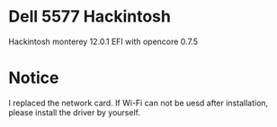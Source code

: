 # Dell 5577 Hackintosh
Hackintosh monterey 12.0.1 EFI with opencore 0.7.5

# Notice
I replaced the network card. If Wi-Fi can not be uesd after installation, please install the driver by yourself.
